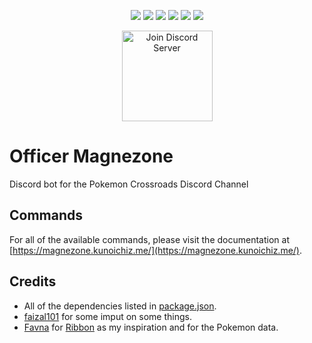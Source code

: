 <p align="center">
    <a href="https://travis-ci.com/KunoichiZ/Magnezone"><img src="https://travis-ci.com/KunoichiZ/Magnezone.svg?token=qTv7Q7cSefqCStMArFcA&branch=master"></a> <img src="https://img.shields.io/website/https/www.magnezone.kunoichiz.me.svg?label=documentation&logo=vue.js"> <a href="https://depfu.com/repos/KunoichiZ/Magnezone?project_id=8179"><img src="https://badges.depfu.com/badges/50387fc63aa606a42520f049541a0e65/overview.svg"></a> <img src="https://img.shields.io/github/license/KunoichiZ/Magnezone.svg"> <img src="https://img.shields.io/node/v/awesome-djs.svg"> <img src="https://img.shields.io/npm/v/awesome-djs.svg">
</p>

<p align="center">
        <a href="https://discord.gg/uxMSGK"><img src="https://discordapp.com/api/guilds/165459248703209472/widget.png?style=banner3" alt="Join Discord Server" height="145px"/></a>
</p>

# Officer Magnezone
Discord bot for the Pokemon Crossroads Discord Channel

## Commands
For all of the available commands, please visit the documentation at [https://magnezone.kunoichiz.me/](https://magnezone.kunoichiz.me/).

## Credits
* All of the dependencies listed in [package.json](./package.json).
* [faizal101](https://github.com/faizal101) for some imput on some things.
* [Favna](https://github.com/Favna) for [Ribbon](https://github.com/Favna/ribbon) as my inspiration and for the Pokemon data.